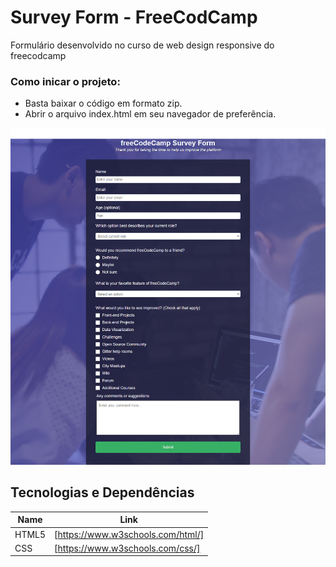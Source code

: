 # Survey Form - FreeCodCamp
Formulário desenvolvido no curso de web design responsive do freecodcamp

### Como inicar o projeto: 

- Basta baixar o código em formato zip.
- Abrir o arquivo index.html em seu navegador de preferência.

<img src = "screenshot/form-screen.png">

## Tecnologias e Dependências

| Name | Link |
| ------ | ------ |
| HTML5 | [https://www.w3schools.com/html/] |
| CSS | [https://www.w3schools.com/css/] |
